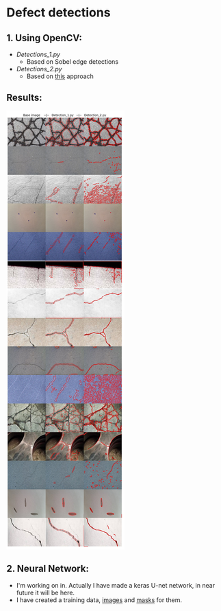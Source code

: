 # Defect detections


## 1. Using OpenCV:
  - _Detections_1.py_
    - Based on Sobel edge detections 
  - _Detections_2.py_
    - Based on [this](https://link.springer.com/article/10.1186/s13640-017-0187-0#Equ1) approach
    
## Results:
![Alt text](image_after.jpg)

## 2. Neural Network:
   - I'm working on in. Actually I have made a keras U-net network, in near future it will be here. 
   - I have created a training data, [images](https://drive.google.com/drive/folders/15p_ywfItvNIEJmDEGxJbWXglUtm9okIA?usp=sharing) and [masks](https://drive.google.com/drive/folders/1zTfdqN3_q85ikhWmTzMaPqxrXZOS9nq3?usp=sharing) for them.
